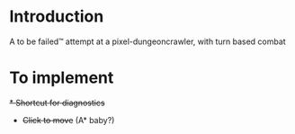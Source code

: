 # Introduction

A to be failed™ attempt at a pixel-dungeoncrawler, with turn based combat

# To implement

~~* Shortcut for diagnostics~~
* ~~Click to move~~ (A* baby?)